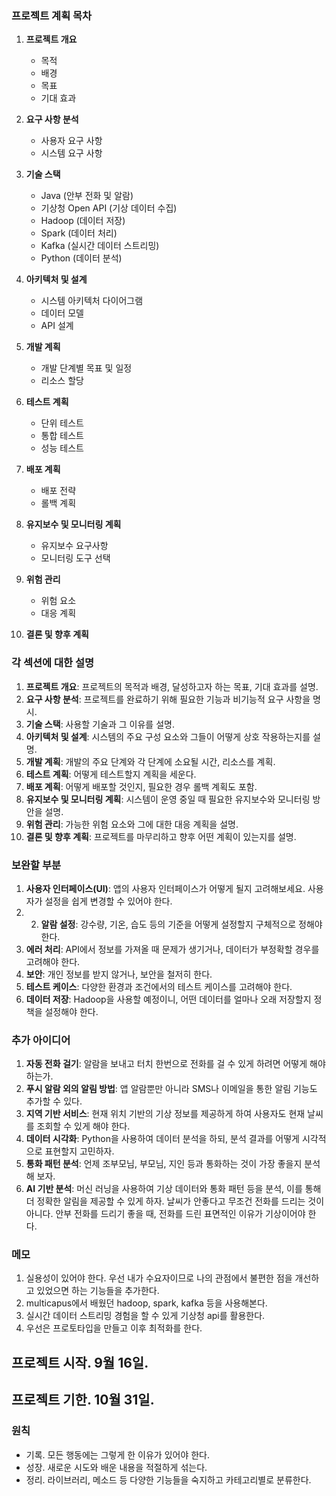 ### 프로젝트 계획 목차

1. **프로젝트 개요**
    - 목적
    - 배경
    - 목표
    - 기대 효과

2. **요구 사항 분석**
    - 사용자 요구 사항
    - 시스템 요구 사항

3. **기술 스택**
    - Java (안부 전화 및 알람)
    - 기상청 Open API (기상 데이터 수집)
    - Hadoop (데이터 저장)
    - Spark (데이터 처리)
    - Kafka (실시간 데이터 스트리밍)
    - Python (데이터 분석)

4. **아키텍처 및 설계**
    - 시스템 아키텍처 다이어그램
    - 데이터 모델
    - API 설계

5. **개발 계획**
    - 개발 단계별 목표 및 일정
    - 리소스 할당

6. **테스트 계획**
    - 단위 테스트
    - 통합 테스트
    - 성능 테스트

7. **배포 계획**
    - 배포 전략
    - 롤백 계획

8. **유지보수 및 모니터링 계획**
    - 유지보수 요구사항
    - 모니터링 도구 선택

9. **위험 관리**
    - 위험 요소
    - 대응 계획

10. **결론 및 향후 계획**

### 각 섹션에 대한 설명

1. **프로젝트 개요**: 프로젝트의 목적과 배경, 달성하고자 하는 목표, 기대 효과를 설명.
2. **요구 사항 분석**: 프로젝트를 완료하기 위해 필요한 기능과 비기능적 요구 사항을 명시.
3. **기술 스택**: 사용할 기술과 그 이유를 설명.
4. **아키텍처 및 설계**: 시스템의 주요 구성 요소와 그들이 어떻게 상호 작용하는지를 설명.
5. **개발 계획**: 개발의 주요 단계와 각 단계에 소요될 시간, 리소스를 계획.
6. **테스트 계획**: 어떻게 테스트할지 계획을 세운다.
7. **배포 계획**: 어떻게 배포할 것인지, 필요한 경우 롤백 계획도 포함.
8. **유지보수 및 모니터링 계획**: 시스템이 운영 중일 때 필요한 유지보수와 모니터링 방안을 설명.
9. **위험 관리**: 가능한 위험 요소와 그에 대한 대응 계획을 설명.
10. **결론 및 향후 계획**: 프로젝트를 마무리하고 향후 어떤 계획이 있는지를 설명.


### 보완할 부분

1. **사용자 인터페이스(UI)**: 앱의 사용자 인터페이스가 어떻게 될지 고려해보세요. 사용자가 설정을 쉽게 변경할 수 있어야 한다.
2. 2. **알람 설정**: 강수량, 기온, 습도 등의 기준을 어떻게 설정할지 구체적으로 정해야 한다.
3. **에러 처리**: API에서 정보를 가져올 때 문제가 생기거나, 데이터가 부정확할 경우를 고려해야 한다.
4. **보안**: 개인 정보를 받지 않거나, 보안을 철저히 한다.
5. **테스트 케이스**: 다양한 환경과 조건에서의 테스트 케이스를 고려해야 한다.
6. **데이터 저장**: Hadoop을 사용할 예정이니, 어떤 데이터를 얼마나 오래 저장할지 정책을 설정해야 한다.

### 추가 아이디어

1. **자동 전화 걸기**: 알람을 보내고 터치 한번으로 전화를 걸 수 있게 하려면 어떻게 해야 하는가.
2. **푸시 알람 외의 알림 방법**: 앱 알람뿐만 아니라 SMS나 이메일을 통한 알림 기능도 추가할 수 있다.
3. **지역 기반 서비스**: 현재 위치 기반의 기상 정보를 제공하게 하여 사용자도 현재 날씨를 조회할 수 있게 해야 한다.
4. **데이터 시각화**: Python을 사용하여 데이터 분석을 하되, 분석 결과를 어떻게 시각적으로 표현할지 고민하자.
5. **통화 패턴 분석**: 언제 조부모님, 부모님, 지인 등과 통화하는 것이 가장 좋을지 분석해 보자.
6. **AI 기반 분석**: 머신 러닝을 사용하여 기상 데이터와 통화 패턴 등을 분석, 이를 통해 더 정확한 알림을 제공할 수 있게 하자. 날씨가 안좋다고 무조건 전화를 드리는 것이 아니다. 안부 전화를 드리기 좋을 때, 전화를 드린 표면적인 이유가 기상이어야 한다.

### 메모
1. 실용성이 있어야 한다. 우선 내가 수요자이므로 나의 관점에서 불편한 점을 개선하고 있었으면 하는 기능들을 추가한다.
2. multicapus에서 배웠던 hadoop, spark, kafka 등을 사용해본다.
3. 실시간 데이터 스트리밍 경험을 할 수 있게 기상청 api를 활용한다.
4. 우선은 프로토타입을 만들고 이후 최적화를 한다.

## 프로젝트 시작. 9월 16일.
## 프로젝트 기한. 10월 31일.

### 원칙
- 기록. 모든 행동에는 그렇게 한 이유가 있어야 한다.
- 성장. 새로운 시도와 배운 내용을 적절하게 섞는다.
- 정리. 라이브러리, 메소드 등 다양한 기능들을 숙지하고 카테고리별로 분류한다.
